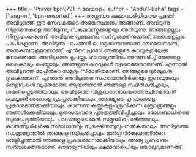 +++
title = 'Prayer bpn9791 in മലയാളം'
author = "Abdu'l-Bahá"
tags = ['lang-ml', 'bpn-unsorted']
+++
അല്ലയോ ക്ഷമാവാരിധിയായ പ്രഭോ! അവിടുത്തെ ഈ സേവകരുടെ അഭയസ്ഥാനം അങ്ങാണ്. അവിടുന്നു നിഗുഢതകളെ അറിയുന്നു; സകലവസ്തുക്കളേയും അറിയുന്നു. ഞങ്ങളെല്ലാം നിസ്സഹായരാണ്. അവിടുന്നു പ്രബലനും സര്‍വ്വശക്തനുമാണ്, ഞങ്ങളെല്ലാം പാപികളാണ്, അവിടുന്നു പാപങ്ങള്‍ പൊറുക്കുന്നവനാണ്,ദയാമയനാണ്, അനുകമ്പയുള്ളവനാണ്. 
എന്‍റെ പ്രഭോ! ഞങ്ങളുടെ കുറവുകളിലേക്കു നോക്കരുതേ. അവിടുത്തെ കൃപയ്ക്കും ഔദാര്യത്തിനും അനുസരിച്ച് ഞങ്ങളെ കൈകാര്യം ചെയ്താലും. ഞങ്ങളുടെ കുറവുകള്‍ വളരെയേറെയാണ്. എന്നാല്‍ അവിടുത്തെ മാപ്പിന്‍റെ സമുദ്രം സീമാതീതമാണ്. ഞങ്ങളുടെ ദുര്‍ബ്ബലത ദുഃഖകരമാണ്. എന്നാല്‍ അവിടുത്തെ സഹായത്തിന്‍റെയും തുണയുടേയും തെളിവുകള്‍ വ്യക്തമാണ്. ആയതിനാല്‍ ഞങ്ങളെ സ്ഥിരീകരിച്ചാലും, ശക്തിപ്പെടുത്തിയാലും. അവിടുത്തെ വിശുദ്ധദേവാലയത്തിനുചിതമായത് ചെയ്യാന്‍ ഞങ്ങളെ പ്രാപ്തരാക്കിയാലും. ഞങ്ങളുടെ ഹൃദയങ്ങളെ പ്രകാശമാനമാക്കിയാലും. കാണുന്ന കണ്ണുകളും ശ്രവിക്കുന്ന ശ്രോത്രങ്ങളും ഞങ്ങള്‍ക്കേകിയാലും. മൃതരായവരെ പുനരുജ്ജീവിപ്പിച്ചാലും, രോഗബാധിതരെ സുഖപ്പെടുത്തിയാലും. പാവങ്ങളുടെ മേല്‍ സമൃദ്ധി ചൊരിഞ്ഞാലും. കാരുണ്യശീലര്‍ക്കു സമാധാനവും സുരക്ഷിതത്വവും നല്‍കിയാലും. അവിടുത്തെ സാമ്രാജ്യത്തില്‍ ഞങ്ങളെ സ്വീകരിച്ചാലും. മാര്‍ഗ്ഗനിര്‍ദ്ദേശത്തിന്‍റെ വെളിച്ചത്താല്‍ ഞങ്ങളെ പ്രകാശമാനമാക്കിയാലും. അങ്ങു പ്രബലനും സര്‍വശക്തനുമാണ്. ഔദാര്യനിധിയും ക്ഷമാവാരിധിയും ദയാലുവുമാണങ്ങ്.
